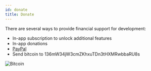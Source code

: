 ```yaml
---
id: donate
title: Donate
---
```


There are several ways to provide financial support for development:

* In-app subscription to unlock additional features
* In-app donations
* [PayPal](https://www.paypal.com/cgi-bin/webscr?cmd=_donations&business=alex@tasks.org)
* Send bitcoin to 136mW34jW3cmZKhxuTDn3tHXMRwbbaRU8s

![Bitcoin](/img/bitcoin.svg)
 

